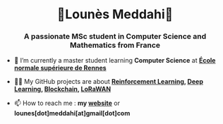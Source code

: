 <h1 align="center">👋Lounès Meddahi👋</h1>
<h3 align="center">A passionate MSc student in Computer Science and Mathematics from France</h3>

- 🌱 I’m currently a master student learning **Computer Science** at **[École normale supérieure de Rennes](https://international.ens-rennes.fr/)**

- 👨‍💻 My GitHub projects are about **[Reinforcement Learning](https://github.com/LounesMD/ReinforcementLearning), [Deep Learning](https://github.com/LounesMD/MMStrokeNet), [Blockchain](https://github.com/LounesMD/Block4PoId), [LoRaWAN](https://github.com/LounesMD/LoRaSIM)**

- 📫 How to reach me : **my [website](https://lounesmd.github.io/)** or **lounes[dot]meddahi[at]gmail[dot]com**
</p>
